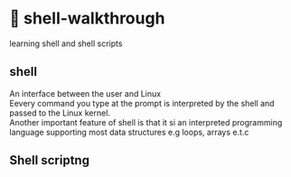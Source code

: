 # :star2: shell-walkthrough

learning shell and shell scripts  

## shell

An interface between the user and Linux  
Eevery command you type at the prompt is interpreted by the shell and passed to the Linux kernel.  
Another important feature of shell is that it si an interpreted programming language supporting most data structures e.g loops, arrays e.t.c

## Shell scriptng
